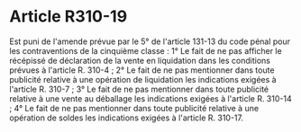 # Article R310-19

Est puni de l'amende prévue par le 5° de l'article 131-13 du code pénal pour les contraventions de la cinquième classe :   1° Le fait de ne pas afficher le récépissé de déclaration de la vente en liquidation dans les conditions prévues à l'article R. 310-4 ;   2° Le fait de ne pas mentionner dans toute publicité relative à une opération de liquidation les indications exigées à l'article R. 310-7 ;   3° Le fait de ne pas mentionner dans toute publicité relative à une vente au déballage les indications exigées à l'article R. 310-14 ;   4° Le fait de ne pas mentionner dans toute publicité relative à une opération de soldes les indications exigées à l'article R. 310-17.